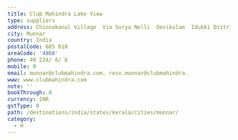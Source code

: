 ```yaml
---
title: Club Mahindra Lake View
type: suppliers
address: Chinnakanal Village  Via Surya Nelli  Devikulam  Idukki District
city: Munnar
country: India
postalCode: 685 618
areaCode: '4868'
phone: 49 224/ 6/ 8
mobile: 0
email: munnar@clubmahindra.com, resv.munnar@clubmahindra.
www: www.clubmahindra.com
note: ''
bookThrough: 0
currency: INR
gstType: 0
path: /destinations/india/states/kerala/cities/munnar/
category:
  - H
---
```


